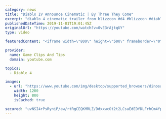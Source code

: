 ```yaml
---
category: news
title: "Diablo IV Announce Cinematic | By Three They Come"
excerpt: "diablo 4 cinematic trailer from blizzcon #d4 #blizzcon #diablo."
publishedDateTime: 2019-11-01T19:01:45Z
originalUrl: "https://youtube.com/watch?v=0vE3rAjtqUY"
type: video

featuredContent: "<iframe width=\"800\" height=\"500\" frameborder=\"0\" src=\"https://www.youtube.com/embed/0vE3rAjtqUY\" allow=\"accelerometer; autoplay; encrypted-media; gyroscope; picture-in-picture\" allowfullscreen></iframe>"

provider:
  name: Game Clips And Tips
  domain: youtube.com

topics:
  - Diablo 4

images:
  - url: "https://www.youtube.com/img/desktop/supported_browsers/dinosaur.png"
    width: 1200
    height: 800
    isCached: true

secured: "uvNSI4rPsRyniP/aw/rtRgCEQKMRLZ/DdxxwcOt2t2LCsaEdEDfDLFrhCm4fpEPyebslFFT16swS3sKnbOZpcD+BqMgYCOmzKMrN4KYqWoA3i+UoYiREQ4nNNfnFvIlH7kgptJpqYQ9O0nyFgNvhPfo+sa+2cEKltFlGxj75lZvlKQXi8c7CnyRt3Tqrk5mG0vh+IlQLkKB8VrRLMcp1sa9jmO1nngnaWjZCSQ63+W9vrZfF3DPd83uxW8GlPB/1I7NXsptBghrI8q67BACwUabxsxCgLmmhqT5icu+L2maIQHndFNqJ4No9/JGJQFyD0Srs/0i53j9qupCljo2l4N1dQfMxNsrPTWpyw1M6W70AZ2uzPtRfFiBh/Jac+KKPO7zRvs/0sIbFSIrNLcJ8nA==;m4Fel1xFsK64Ie/h8J+kdA=="
---
```


